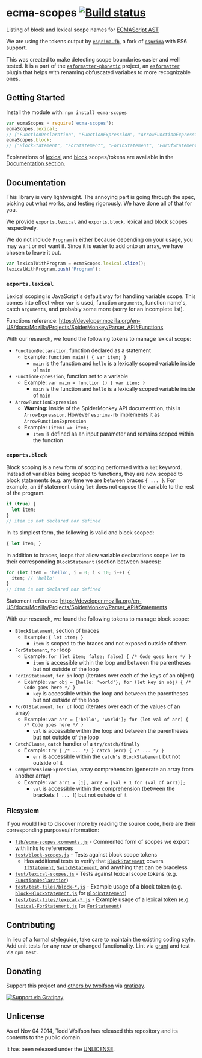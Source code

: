 # ecma-scopes [![Build status](https://travis-ci.org/twolfson/ecma-scopes.png?branch=master)](https://travis-ci.org/twolfson/ecma-scopes)

Listing of block and lexical scope names for [ECMAScript AST][]

We are using the tokens output by [`esprima-fb`][], a fork of [`esprima`][] with ES6 support.

This was created to make detecting scope boundaries easier and well tested. It is a part of the [`esformatter-phonetic`][] project, an [`esformatter`][] plugin that helps with renaming obfuscated variabes to more recognizable ones.

[ECMAScript AST]: https://developer.mozilla.org/en-US/docs/Mozilla/Projects/SpiderMonkey/Parser_API
[`esprima-fb`]: https://github.com/facebook/esprima
[`esprima`]: http://esprima.org/
[`esformatter-phonetic`]: https://github.com/twolfson/esformatter-phonetic
[`esformatter`]: https://github.com/millermedeiros/esformatter

## Getting Started
Install the module with: `npm install ecma-scopes`

```js
var ecmaScopes = require('ecma-scopes');
ecmaScopes.lexical;
// ["FunctionDeclaration", "FunctionExpression", "ArrowFunctionExpression"]
ecmaScopes.block;
// ["BlockStatement", "ForStatement", "ForInStatement", "ForOfStatement", "CatchClause", "ComprehensionExpression"]
```

Explanations of [lexical][] and [block][] scopes/tokens are available in the [Documentation section](#documentation).

[lexical]: #exportslexical
[block]: #exportsblock

## Documentation
This library is very lightweight. The annoying part is going through the spec, picking out what works, and testing rigorously. We have done all of that for you.

We provide `exports.lexical` and `exports.block`, lexical and block scopes respectively.

We do not include [`Program`][] in either because depending on your usage, you may want or not want it. Since it is easier to add onto an array, we have chosen to leave it out.

```js
var lexicalWithProgram = ecmaScopes.lexical.slice();
lexicalWithProgram.push('Program');
```

[`Program`]: https://developer.mozilla.org/en-US/docs/Mozilla/Projects/SpiderMonkey/Parser_API#Programs

### `exports.lexical`
Lexical scoping is JavaScript's default way for handling variable scope. This comes into effect when `var` is used, function `arguments`, function name's, catch `arguments`, and probably some more (sorry for an incomplete list).

Functions reference: https://developer.mozilla.org/en-US/docs/Mozilla/Projects/SpiderMonkey/Parser_API#Functions

With our research, we found the following tokens to manage lexical scope:

- `FunctionDeclaration`, function declared as a statement
    - Example: `function main() { var item; }`
        - `main` is the function and `hello` is a lexically scoped variable inside of `main`
- `FunctionExpression`, function set to a variable
    - Example: `var main = function () { var item; }`
        - `main` is the function and `hello` is a lexically scoped variable inside of `main`
- `ArrowFunctionExpression`
    - **Warning:** Inside of the SpiderMonkey API documenttion, this is `ArrowExpression`. However `esprima-fb` implements it as `ArrowFunctionExpression`
    - Example: `(item) => item;`
        - `item` is defined as an input parameter and remains scoped within the function

### `exports.block`
Block scoping is a new form of scoping performed with a `let` keyword. Instead of variables being scoped to functions, they are now scoped to block statements (e.g. any time we are between braces `{ ... }`. For example, an `if` statement using `let` does not expose the variable to the rest of the program.

```js
if (true) {
  let item;
}
// item is not declared nor defined
```

In its simplest form, the following is valid and block scoped:

```js
{ let item; }
```

In addition to braces, loops that allow variable declarations scope `let` to their corresponding `BlockStatement` (section between braces):

```js
for (let item = 'hello', i = 0; i < 10; i++) {
  item; // 'hello'
}
// item is not declared nor defined
```

Statement reference: https://developer.mozilla.org/en-US/docs/Mozilla/Projects/SpiderMonkey/Parser_API#Statements

With our research, we found the following tokens to manage block scope:

- `BlockStatement`, section of braces
    - Example: `{ let item; }`
        - `item` is scoped to the braces and not exposed outside of them
- `ForStatement`, `for` loop
    - Example: `for (let item; false; false) { /* Code goes here */ }`
        - `item` is accessible within the loop and between the parentheses but not outside of the loop
- `ForInStatement`, `for in` loop (iterates over each of the keys of an object)
    - Example: `var obj = {hello: 'world'}; for (let key in obj) { /* Code goes here */ }`
        - `key` is accessible within the loop and between the parentheses but not outside of the loop
- `ForOfStatement`, `for of` loop (iterates over each of the values of an array)
    - Example: `var arr = ['hello', 'world']; for (let val of arr) { /* Code goes here */ }`
        - `val` is accessible within the loop and between the parentheses but not outside of the loop
- `CatchClause`, `catch` handler of a `try/catch/finally`
    - Example: `try { /* ... */ } catch (err) { /* ... */ }`
        - `err` is accessible within the `catch's BlockStatement` but not outside of it
- `ComprehensionExpression`, array comprehension (generate an array from another array)
    - Example: `var arr1 = [1], arr2 = [val + 1 for (val of arr1)];`
        - `val` is accessible within the comprehension (between the brackets `[ ... ]`) but not outside of it

### Filesystem
If you would like to discover more by reading the source code, here are their corresponding purposes/information:

- [`lib/ecma-scopes.comments.js`][] - Commented form of scopes we export with links to references
- [`test/block-scopes.js`][] - Tests against block scope tokens
    - Has additional tests to verify that [`BlockStatement`][Statements] covers [`IfStatement`][Statements], [`SwitchStatement`][Statements], and anything that can be braceless
- [`test/lexical-scopes.js`][] - Tests against lexical scope tokens (e.g. [`FunctionDeclaration`][Functions])
- [`test/test-files/block-*.js`][] - Example usage of a block token (e.g. [`block-BlockStatement.js`][] for [`BlockStatement`][Statements])
- [`test/test-files/lexical-*.js`][] - Example usage of a lexical token (e.g. [`lexical-ForStatement.js`][] for [`ForStatement`][Statements])

[`lib/`]: lib/
[`test/`]: test/
[`lib/ecma-scopes.comments.js`]: lib/ecma-scopes.comments.js
[`test/block-scopes.js`]: test/block-scopes.js
[`test/lexical-scopes.js`]: test/lexical-scopes.js
[`test/test-files/block-*.js`]: test/test-files/
[`block-BlockStatement.js`]: test/test-files/block-BlockStatement.js
[`test/test-files/lexical-*.js`]: test/test-files/
[`lexical-ForStatement.js`]: test/test-files/lexical-ForStatement.js
[Functions]: https://developer.mozilla.org/en-US/docs/Mozilla/Projects/SpiderMonkey/Parser_API#Functions
[Statements]: https://developer.mozilla.org/en-US/docs/Mozilla/Projects/SpiderMonkey/Parser_API#Statements

## Contributing
In lieu of a formal styleguide, take care to maintain the existing coding style. Add unit tests for any new or changed functionality. Lint via [grunt](https://github.com/gruntjs/grunt) and test via `npm test`.

## Donating
Support this project and [others by twolfson][gratipay] via [gratipay][].

[![Support via Gratipay][gratipay-badge]][gratipay]

[gratipay-badge]: https://cdn.rawgit.com/gratipay/gratipay-badge/2.x.x/dist/gratipay.png
[gratipay]: https://www.gratipay.com/twolfson/

## Unlicense
As of Nov 04 2014, Todd Wolfson has released this repository and its contents to the public domain.

It has been released under the [UNLICENSE][].

[UNLICENSE]: UNLICENSE
